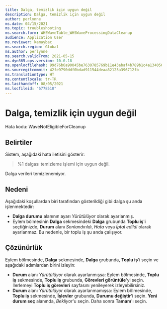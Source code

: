 ```yaml
---
title: Dalga, temizlik için uygun değil
description: Dalga, temizlik için uygun değil
author: perlynne
ms.date: 04/15/2021
ms.topic: troubleshooting
ms.search.form: WHSWaveTable_WHSWaveProcessingDataCleanup
audience: Application User
ms.reviewer: kamaybac
ms.search.region: Global
ms.author: perlynne
ms.search.validFrom: 2021-05-15
ms.dyn365.ops.version: 10.0.18
ms.openlocfilehash: 99d76b6a90045be7630785769b11e43abaf4b789b1c4a134050b6ee396c71199
ms.sourcegitcommit: 42fe9790ddf0bdad911544deaa82123a396712fb
ms.translationtype: HT
ms.contentlocale: tr-TR
ms.lasthandoff: 08/05/2021
ms.locfileid: "6778518"
---
```

# <a name="wave-isnt-eligible-for-cleanup"></a>Dalga, temizlik için uygun değil

Hata kodu: WaveNotEligibleForCleanup

## <a name="symptoms"></a>Belirtiler

Sistem, aşağıdaki hata iletisini gösterir:

> %1 dalgası temizleme işlemi için uygun değil.

Dalga verileri temizlenemiyor.  

## <a name="cause"></a>Nedeni

Aşağıdaki koşullardan biri tarafından gösterildiği gibi dalga şu anda işlenmektedir:

- **Dalga durumu** alanının ayarı *Yürütülüyor* olarak ayarlanmış.
- Eylem bölmesinin **Dalga** sekmesindeki **Dalga** grubunda **Toplu iş**'i seçtiğinizde, **Durum** alanı *Sonlandırıldı*, *Hata* veya *İptal edildi* olarak ayarlanmaz. Bu nedenle, bir toplu iş şu anda çalışıyor.

## <a name="resolution"></a>Çözünürlük

Eylem bölmesinde, **Dalga** sekmesinde, **Dalga** grubunda, **Toplu iş**'i seçin ve aşağıdaki adımlardan birini izleyin:

- **Durum** alanı *Yürütülüyor* olarak ayarlanmışsa: Eylem bölmesinde, **Toplu iş** sekmesinde, **Toplu iş** grubunda, **Görevleri görüntüle**'yi seçin. İlerlemeyi **Toplu iş görevleri** sayfasını yenileyerek izleyebilirsiniz.
- **Durum** alanı *Yürütülüyor* olarak ayarlanmamışsa: Eylem bölmesinde, **Toplu iş** sekmesinde, **İşlevler** grubunda, **Durumu değiştir**'i seçin. **Yeni durum seç** alanında, *Bekliyor*'u seçin. Daha sonra **Tamam**'ı seçin.
